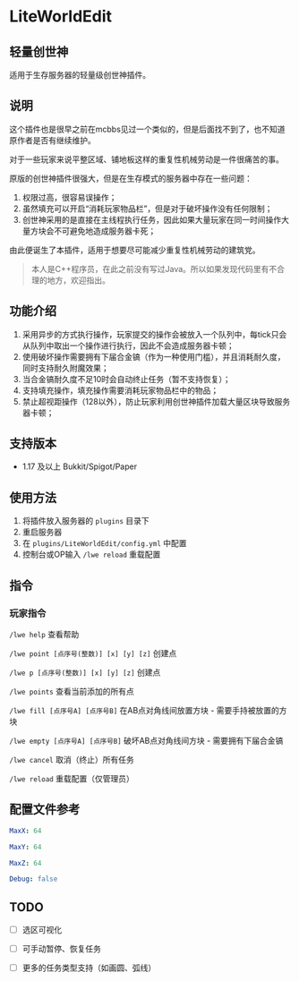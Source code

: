# LiteWorldEdit

## 轻量创世神

适用于生存服务器的轻量级创世神插件。

## 说明

这个插件也是很早之前在mcbbs见过一个类似的，但是后面找不到了，也不知道原作者是否有继续维护。

对于一些玩家来说平整区域、铺地板这样的重复性机械劳动是一件很痛苦的事。

原版的创世神插件很强大，但是在生存模式的服务器中存在一些问题：

1. 权限过高，很容易误操作；
2. 虽然填充可以开启“消耗玩家物品栏”，但是对于破坏操作没有任何限制；
3. 创世神采用的是直接在主线程执行任务，因此如果大量玩家在同一时间操作大量方块会不可避免地造成服务器卡死；

由此便诞生了本插件，适用于想要尽可能减少重复性机械劳动的建筑党。

> 本人是C++程序员，在此之前没有写过Java。所以如果发现代码里有不合理的地方，欢迎指出。

## 功能介绍

1. 采用异步的方式执行操作，玩家提交的操作会被放入一个队列中，每tick只会从队列中取出一个操作进行执行，因此不会造成服务器卡顿；
2. 使用破坏操作需要拥有下届合金镐（作为一种使用门槛），并且消耗耐久度，同时支持耐久附魔效果；
3. 当合金镐耐久度不足10时会自动终止任务（暂不支持恢复）；
4. 支持填充操作，填充操作需要消耗玩家物品栏中的物品；
5. 禁止超视距操作（128以外），防止玩家利用创世神插件加载大量区块导致服务器卡顿；

## 支持版本

- 1.17 及以上 Bukkit/Spigot/Paper

## 使用方法

1. 将插件放入服务器的 `plugins` 目录下
2. 重启服务器
3. 在 `plugins/LiteWorldEdit/config.yml` 中配置
4. 控制台或OP输入 `/lwe reload` 重载配置

## 指令

### 玩家指令

`/lwe help` 查看帮助

`/lwe point [点序号(整数)] [x] [y] [z]` 创建点

`/lwe p [点序号(整数)] [x] [y] [z]` 创建点

`/lwe points` 查看当前添加的所有点

`/lwe fill [点序号A] [点序号B]` 在AB点对角线间放置方块 - 需要手持被放置的方块

`/lwe empty [点序号A] [点序号B]` 破坏AB点对角线间方块 - 需要拥有下届合金镐

`/lwe cancel` 取消（终止）所有任务

`/lwe reload` 重载配置（仅管理员）

## 配置文件参考

```yaml
MaxX: 64

MaxY: 64

MaxZ: 64

Debug: false
```

## TODO

- [ ] 选区可视化

- [ ] 可手动暂停、恢复任务

- [ ] 更多的任务类型支持（如画圆、弧线）
